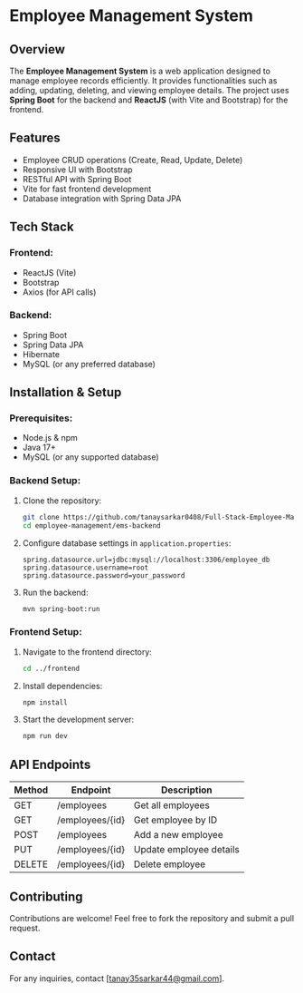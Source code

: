 # Employee Management System

## Overview

The **Employee Management System** is a web application designed to manage employee records efficiently. It provides functionalities such as adding, updating, deleting, and viewing employee details. The project uses **Spring Boot** for the backend and **ReactJS** (with Vite and Bootstrap) for the frontend.

## Features

- Employee CRUD operations (Create, Read, Update, Delete)
- Responsive UI with Bootstrap
- RESTful API with Spring Boot
- Vite for fast frontend development
- Database integration with Spring Data JPA

## Tech Stack

### Frontend:

- ReactJS (Vite)
- Bootstrap
- Axios (for API calls)

### Backend:

- Spring Boot
- Spring Data JPA
- Hibernate
- MySQL (or any preferred database)

## Installation & Setup

### Prerequisites:

- Node.js & npm
- Java 17+
- MySQL (or any supported database)

### Backend Setup:

1. Clone the repository:
   ```bash
   git clone https://github.com/tanaysarkar0408/Full-Stack-Employee-Management-System
   cd employee-management/ems-backend
   ```
2. Configure database settings in `application.properties`:
   ```properties
   spring.datasource.url=jdbc:mysql://localhost:3306/employee_db
   spring.datasource.username=root
   spring.datasource.password=your_password
   ```
3. Run the backend:
   ```bash
   mvn spring-boot:run
   ```

### Frontend Setup:

1. Navigate to the frontend directory:
   ```bash
   cd ../frontend
   ```
2. Install dependencies:
   ```bash
   npm install
   ```
3. Start the development server:
   ```bash
   npm run dev
   ```

## API Endpoints

| Method | Endpoint        | Description             |
| ------ | --------------- | ----------------------- |
| GET    | /employees      | Get all employees       |
| GET    | /employees/{id} | Get employee by ID      |
| POST   | /employees      | Add a new employee      |
| PUT    | /employees/{id} | Update employee details |
| DELETE | /employees/{id} | Delete employee         |


## Contributing

Contributions are welcome! Feel free to fork the repository and submit a pull request.



## Contact

For any inquiries, contact [[tanay35sarkar44@gmail.com](mailto\:tanay35sarkar44@gmail.com)].

